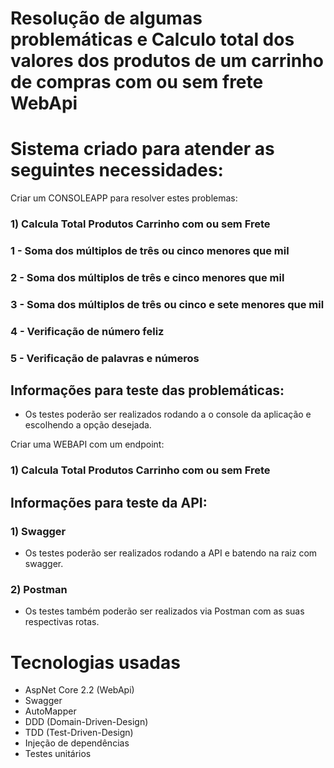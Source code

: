 # Resolução de algumas problemáticas e Calculo total dos valores dos produtos de um carrinho de compras com ou sem frete WebApi

# Sistema criado para atender as seguintes necessidades:

Criar um CONSOLEAPP para resolver estes problemas:

###  1) Calcula Total Produtos Carrinho com ou sem Frete

###  1 - Soma dos múltiplos de três ou cinco menores que mil
###  2 - Soma dos múltiplos de três e cinco menores que mil
###  3 - Soma dos múltiplos de três ou cinco e sete menores que mil
###  4 - Verificação de número feliz
###  5 - Verificação de palavras e números      

## Informações para teste das problemáticas:
* Os testes poderão ser realizados rodando a o console da aplicação e escolhendo a opção desejada.

Criar uma WEBAPI com um endpoint:

###  1) Calcula Total Produtos Carrinho com ou sem Frete

## Informações para teste da API:

###  1) Swagger
* Os testes poderão ser realizados rodando a API e batendo na raiz com swagger.

###  2) Postman
* Os testes também poderão ser realizados via Postman com as suas respectivas rotas.

# Tecnologias usadas

* AspNet Core 2.2 (WebApi)
* Swagger
* AutoMapper
* DDD (Domain-Driven-Design)
* TDD (Test-Driven-Design)
* Injeção de dependências
* Testes unitários
